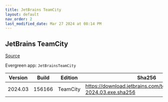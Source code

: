 ```yaml
---
title: JetBrains TeamCity
layout: default
nav_order: 2
last_modified_date: Mar 27 2024 at 08:14 PM
---
```


## JetBrains TeamCity

[Source](https://www.jetbrains.com/teamcity)

Evergreen app: `JetBrainsTeamCity`

| Version | Build  | Edition  | Sha256                                                              | Date       | Size       | Type | URI                                                          |
| ------- | ------ | -------- | ------------------------------------------------------------------- | ---------- | ---------- | ---- | ------------------------------------------------------------ |
| 2024.03 | 156166 | TeamCity | https://download.jetbrains.com/teamcity/TeamCity-2024.03.exe.sha256 | 03/27/2024 | 1451053848 | exe  | https://download.jetbrains.com/teamcity/TeamCity-2024.03.exe |

